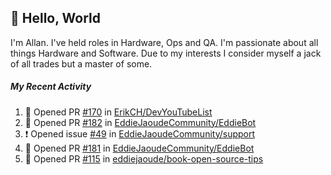 ## :wave: Hello, World

I'm Allan. I've held roles in Hardware, Ops and QA. I'm passionate about all things Hardware and Software. Due to my interests I consider myself a jack of all trades but a master of some.

##### My Recent Activity
<!--START_SECTION:activity-->
1. 💪 Opened PR [#170](https://github.com//ErikCH/DevYouTubeList/pull/170) in [ErikCH/DevYouTubeList](https://github.com//ErikCH/DevYouTubeList)
2. 💪 Opened PR [#182](https://github.com//EddieJaoudeCommunity/EddieBot/pull/182) in [EddieJaoudeCommunity/EddieBot](https://github.com//EddieJaoudeCommunity/EddieBot)
3. ❗️ Opened issue [#49](https://github.com//EddieJaoudeCommunity/support/issues/49) in [EddieJaoudeCommunity/support](https://github.com//EddieJaoudeCommunity/support)
4. 💪 Opened PR [#181](https://github.com//EddieJaoudeCommunity/EddieBot/pull/181) in [EddieJaoudeCommunity/EddieBot](https://github.com//EddieJaoudeCommunity/EddieBot)
5. 💪 Opened PR [#115](https://github.com//eddiejaoude/book-open-source-tips/pull/115) in [eddiejaoude/book-open-source-tips](https://github.com//eddiejaoude/book-open-source-tips)
<!--END_SECTION:activity-->

<!--
**AllanRegush/AllanRegush** is a ✨ _special_ ✨ repository because its `README.md` (this file) appears on your GitHub profile.

Here are some ideas to get you started:

- 🔭 I’m currently working on ...
- 🌱 I’m currently learning ...
- 👯 I’m looking to collaborate on ...
- 🤔 I’m looking for help with ...
- 💬 Ask me about ...
- 📫 How to reach me: ...
- 😄 Pronouns: ...
- ⚡ Fun fact: ...
-->
